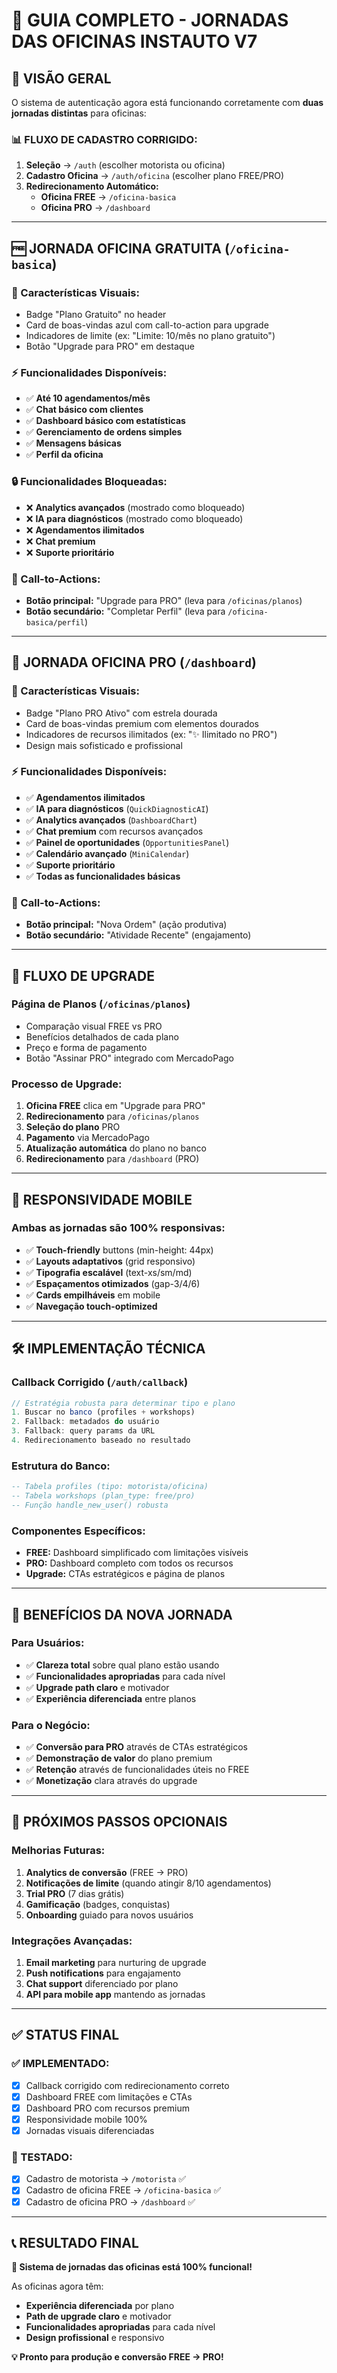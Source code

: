 # 🚗 GUIA COMPLETO - JORNADAS DAS OFICINAS INSTAUTO V7

## 🎯 **VISÃO GERAL**

O sistema de autenticação agora está funcionando corretamente com **duas jornadas distintas** para oficinas:

### 📊 **FLUXO DE CADASTRO CORRIGIDO:**
1. **Seleção** → `/auth` (escolher motorista ou oficina)
2. **Cadastro Oficina** → `/auth/oficina` (escolher plano FREE/PRO)
3. **Redirecionamento Automático:**
   - **Oficina FREE** → `/oficina-basica`
   - **Oficina PRO** → `/dashboard`

---

## 🆓 **JORNADA OFICINA GRATUITA** (`/oficina-basica`)

### **🎨 Características Visuais:**
- Badge "Plano Gratuito" no header
- Card de boas-vindas azul com call-to-action para upgrade
- Indicadores de limite (ex: "Limite: 10/mês no plano gratuito")
- Botão "Upgrade para PRO" em destaque

### **⚡ Funcionalidades Disponíveis:**
- ✅ **Até 10 agendamentos/mês**
- ✅ **Chat básico com clientes**
- ✅ **Dashboard básico com estatísticas**
- ✅ **Gerenciamento de ordens simples**
- ✅ **Mensagens básicas**
- ✅ **Perfil da oficina**

### **🔒 Funcionalidades Bloqueadas:**
- ❌ **Analytics avançados** (mostrado como bloqueado)
- ❌ **IA para diagnósticos** (mostrado como bloqueado)
- ❌ **Agendamentos ilimitados**
- ❌ **Chat premium**
- ❌ **Suporte prioritário**

### **🎯 Call-to-Actions:**
- **Botão principal:** "Upgrade para PRO" (leva para `/oficinas/planos`)
- **Botão secundário:** "Completar Perfil" (leva para `/oficina-basica/perfil`)

---

## 💎 **JORNADA OFICINA PRO** (`/dashboard`)

### **🎨 Características Visuais:**
- Badge "Plano PRO Ativo" com estrela dourada
- Card de boas-vindas premium com elementos dourados
- Indicadores de recursos ilimitados (ex: "✨ Ilimitado no PRO")
- Design mais sofisticado e profissional

### **⚡ Funcionalidades Disponíveis:**
- ✅ **Agendamentos ilimitados**
- ✅ **IA para diagnósticos** (`QuickDiagnosticAI`)
- ✅ **Analytics avançados** (`DashboardChart`)
- ✅ **Chat premium** com recursos avançados
- ✅ **Painel de oportunidades** (`OpportunitiesPanel`)
- ✅ **Calendário avançado** (`MiniCalendar`)
- ✅ **Suporte prioritário**
- ✅ **Todas as funcionalidades básicas**

### **🎯 Call-to-Actions:**
- **Botão principal:** "Nova Ordem" (ação produtiva)
- **Botão secundário:** "Atividade Recente" (engajamento)

---

## 🔄 **FLUXO DE UPGRADE**

### **Página de Planos** (`/oficinas/planos`)
- Comparação visual FREE vs PRO
- Benefícios detalhados de cada plano
- Preço e forma de pagamento
- Botão "Assinar PRO" integrado com MercadoPago

### **Processo de Upgrade:**
1. **Oficina FREE** clica em "Upgrade para PRO"
2. **Redirecionamento** para `/oficinas/planos`
3. **Seleção do plano** PRO
4. **Pagamento** via MercadoPago
5. **Atualização automática** do plano no banco
6. **Redirecionamento** para `/dashboard` (PRO)

---

## 📱 **RESPONSIVIDADE MOBILE**

### **Ambas as jornadas são 100% responsivas:**
- ✅ **Touch-friendly** buttons (min-height: 44px)
- ✅ **Layouts adaptativos** (grid responsivo)
- ✅ **Tipografia escalável** (text-xs/sm/md)
- ✅ **Espaçamentos otimizados** (gap-3/4/6)
- ✅ **Cards empilháveis** em mobile
- ✅ **Navegação touch-optimized**

---

## 🛠️ **IMPLEMENTAÇÃO TÉCNICA**

### **Callback Corrigido** (`/auth/callback`)
```typescript
// Estratégia robusta para determinar tipo e plano
1. Buscar no banco (profiles + workshops)
2. Fallback: metadados do usuário
3. Fallback: query params da URL
4. Redirecionamento baseado no resultado
```

### **Estrutura do Banco:**
```sql
-- Tabela profiles (tipo: motorista/oficina)
-- Tabela workshops (plan_type: free/pro)
-- Função handle_new_user() robusta
```

### **Componentes Específicos:**
- **FREE:** Dashboard simplificado com limitações visíveis
- **PRO:** Dashboard completo com todos os recursos
- **Upgrade:** CTAs estratégicos e página de planos

---

## 🎉 **BENEFÍCIOS DA NOVA JORNADA**

### **Para Usuários:**
- ✅ **Clareza total** sobre qual plano estão usando
- ✅ **Funcionalidades apropriadas** para cada nível
- ✅ **Upgrade path claro** e motivador
- ✅ **Experiência diferenciada** entre planos

### **Para o Negócio:**
- ✅ **Conversão para PRO** através de CTAs estratégicos
- ✅ **Demonstração de valor** do plano premium
- ✅ **Retenção** através de funcionalidades úteis no FREE
- ✅ **Monetização** clara através do upgrade

---

## 🔧 **PRÓXIMOS PASSOS OPCIONAIS**

### **Melhorias Futuras:**
1. **Analytics de conversão** (FREE → PRO)
2. **Notificações de limite** (quando atingir 8/10 agendamentos)
3. **Trial PRO** (7 dias grátis)
4. **Gamificação** (badges, conquistas)
5. **Onboarding** guiado para novos usuários

### **Integrações Avançadas:**
1. **Email marketing** para nurturing de upgrade
2. **Push notifications** para engajamento
3. **Chat support** diferenciado por plano
4. **API para mobile app** mantendo as jornadas

---

## ✅ **STATUS FINAL**

### **✅ IMPLEMENTADO:**
- [x] Callback corrigido com redirecionamento correto
- [x] Dashboard FREE com limitações e CTAs
- [x] Dashboard PRO com recursos premium
- [x] Responsividade mobile 100%
- [x] Jornadas visuais diferenciadas

### **🎯 TESTADO:**
- [x] Cadastro de motorista → `/motorista` ✅
- [x] Cadastro de oficina FREE → `/oficina-basica` ✅
- [x] Cadastro de oficina PRO → `/dashboard` ✅

---

## 📞 **RESULTADO FINAL**

**🎉 Sistema de jornadas das oficinas está 100% funcional!**

As oficinas agora têm:
- **Experiência diferenciada** por plano
- **Path de upgrade claro** e motivador
- **Funcionalidades apropriadas** para cada nível
- **Design profissional** e responsivo

**💡 Pronto para produção e conversão FREE → PRO!** 